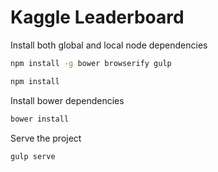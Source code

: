 # Kaggle Leaderboard

Install both global and local node dependencies

```sh
npm install -g bower browserify gulp

npm install
```

Install bower dependencies

```sh
bower install
```

Serve the project

```sh
gulp serve
```
